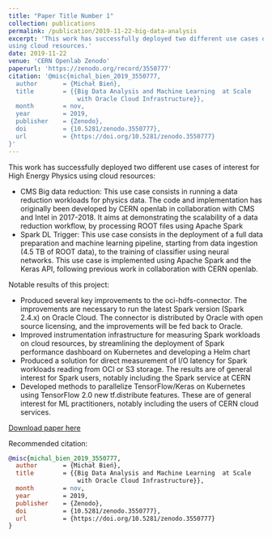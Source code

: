 ```yaml
---
title: "Paper Title Number 1"
collection: publications
permalink: /publication/2019-11-22-big-data-analysis
excerpt: 'This work has successfully deployed two different use cases of interest for High Energy Physics 
using cloud resources.'
date: 2019-11-22
venue: 'CERN Openlab Zenodo'
paperurl: 'https://zenodo.org/record/3550777'
citation: '@misc{michal_bien_2019_3550777,
  author       = {Michał Bień},
  title        = {{Big Data Analysis and Machine Learning  at Scale 
                   with Oracle Cloud Infrastructure}},
  month        = nov,
  year         = 2019,
  publisher    = {Zenodo},
  doi          = {10.5281/zenodo.3550777},
  url          = {https://doi.org/10.5281/zenodo.3550777}
}'
---
```

This work has successfully deployed two different use cases of interest for High Energy Physics using cloud resources:

* CMS Big data reduction: This use case consists in running a data reduction workloads for physics data. The code and implementation has originally been developed by CERN openlab in collaboration with CMS and Intel in 2017-2018. It aims at demonstrating the scalability of a data reduction workflow, by processing ROOT files using Apache Spark
* Spark DL Trigger: This use case consists in the deployment of a full data preparation and machine learning pipeline, starting from data ingestion (4.5 TB of ROOT data), to the training of classifier using neural networks. This use case is implemented using Apache Spark and the Keras API, following previous work in collaboration with CERN openlab.

Notable results of this project:

* Produced several key improvements to the oci-hdfs-connector. The improvements are necessary to run the latest Spark version (Spark 2.4.x) on Oracle Cloud. The connector is distributed by Oracle with open source licensing, and the improvements will be fed back to Oracle.
* Improved instrumentation infrastructure for measuring Spark workloads on cloud resources, by streamlining the deployment of Spark performance dashboard on Kubernetes and developing a Helm chart
* Produced a solution for direct measurement of I/O latency for Spark workloads reading from OCI or S3 storage. The results are of general interest for Spark users, notably including the Spark service at CERN
* Developed methods to parallelize TensorFlow/Keras on Kubernetes using TensorFlow 2.0 new tf.distribute features. These are of general interest for ML practitioners, notably including the users of CERN cloud services.

[Download paper here](https://zenodo.org/record/3550777/files/Report_Michal_Bien.pdf?download=1)

Recommended citation:

```bibtex
@misc{michal_bien_2019_3550777,
  author       = {Michał Bień},
  title        = {{Big Data Analysis and Machine Learning  at Scale 
                   with Oracle Cloud Infrastructure}},
  month        = nov,
  year         = 2019,
  publisher    = {Zenodo},
  doi          = {10.5281/zenodo.3550777},
  url          = {https://doi.org/10.5281/zenodo.3550777}
}
```
